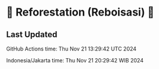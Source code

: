 
# 🌳 Reforestation (Reboisasi) 🌲

## Last Updated

GitHub Actions time: Thu Nov 21 13:29:42 UTC 2024

Indonesia/Jakarta time: Thu Nov 21 20:29:42 WIB 2024
